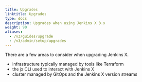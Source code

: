 ```yaml
---
title: Upgrades
linktitle: Upgrades
type: docs
description: Upgrades when using Jenkins X 3.x
weight: 90
aliases:
  - /v3/guides/upgrade
  - /v3/admin/setup/upgrades
---
```


There are a few areas to consider when upgrading Jenkins X.
- infrastructure typically managed by tools like Terraform
- the jx CLI used to interact with Jenkins X
- cluster managed by GitOps and the Jenkins X version streams